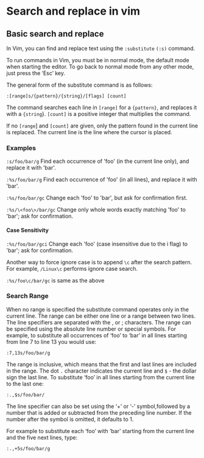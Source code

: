 # Search and replace in vim 
## Basic search and replace

In Vim, you can find and replace text using the `:substitute` `(:s)` command.

To run commands in Vim, you must be in normal mode, the default mode when starting the editor. To go back to normal mode from any other mode, just press the ‘Esc’ key.

The general form of the substitute command is as follows:

``` vim Script
:[range]s/{pattern}/{string}/[flags] [count]
```
The command searches each line in `[range]` for a `{pattern}`, and replaces it with a `{string`}. `[count]` is a positive integer that multiplies the command.

If no `[range`] and `[count]` are given, only the pattern found in the current line is replaced. The current line is the line where the cursor is placed.

### Examples 

`:s/foo/bar/g`
Find each occurrence of 'foo' (in the current line only), and replace it with 'bar'.

`:%s/foo/bar/g`
Find each occurrence of 'foo' (in all lines), and replace it with 'bar'.

`:%s/foo/bar/gc`
Change each 'foo' to 'bar', but ask for confirmation first.

`:%s/\<foo\>/bar/gc`
Change only whole words exactly matching 'foo' to 'bar'; ask for confirmation.

#### Case Sensitivity 

`:%s/foo/bar/gci`
Change each 'foo' (case insensitive due to the i flag) to 'bar'; ask for confirmation.

Another way to force ignore case is to append `\c` after the search pattern. For example, `/Linux\c` performs ignore case search.

`:%s/foo\c/bar/gc` is same as the above 

### Search Range 

When no range is specified the substitute command operates only in the current line.
The range can be either one line or a range between two lines. The line specifiers are separated with the , or ; characters. The range can be specified using the absolute line number or special symbols.
For example, to substitute all occurrences of ‘foo’ to ‘bar’ in all lines starting from line 7 to line 13 you would use:

```vim Script
:7,13s/foo/bar/g
```
The range is inclusive, which means that the first and last lines are included in the range.
The dot `.` character indicates the current line and `$` - the dollar sign the last line. To substitute ‘foo’ in all lines starting from the current line to the last one:

``` vim Script
:.,$s/foo/bar/
```

The line specifier can also be set using the ‘+’ or ‘-’ symbol,followed by a number that is added or subtracted from the preceding line number. If the number after the symbol is omitted, it defaults to 1.

For example to substitute each ‘foo’ with ‘bar’ starting from the current line and the five next lines, type:

``` vim Script
:.,+5s/foo/bar/g
```



